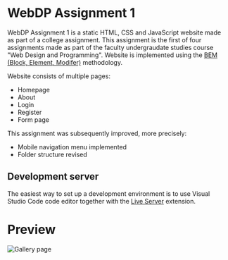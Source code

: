 # WebDP Assignment 1

WebDP Assignment 1 is a static HTML, CSS and JavaScript website made as part of a college assignment.
This assignment is the first of four assignments made as part of the faculty undergraudate studies course "Web Design and Programming".
Website is implemented using the [BEM (Block, Element, Modifer)](https://en.bem.info/methodology/) methodology.

Website consists of multiple pages:

- Homepage
- About
- Login
- Register
- Form page

This assignment was subsequently improved, more precisely:

- Mobile navigation menu implemented
- Folder structure revised

## Development server

The easiest way to set up a development environment is to use Visual Studio Code code editor
together with the [Live Server](https://marketplace.visualstudio.com/items?itemName=ritwickdey.LiveServer) extension.

# Preview

![Gallery page](https://github.com/tskobic/webdp-assignment-1/blob/main/public/assets/images/gallery_page_screenshot.png)
